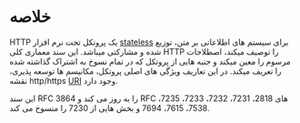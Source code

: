 # خلاصه

HTTP یک پروتکل تحت نرم افزار [stateless](https://en.wikipedia.org/wiki/Stateless_protocol)
برای سیستم های اطلاعاتی بر متن، توزیع شده و مشارکتی میباشد.
این سند معماری کلی HTTP را توصیف میکند،
اصطلاحات مرسوم را معین میکند
و جنبه هایی از پروتکل که در تمام نسوخ به اشتراک گذاشته شده را تعریف میکند.
در این تعاریف ویژگی های اصلی پروتکل، مکانیسم ها توسعه پذیری، نقشه http/https [URI](https://en.wikipedia.org/wiki/Uniform_Resource_Identifier) وجود دارد.

این سند RFC 3864 را به روز می کند و RFC های 2818، 7231، 7232، 7233، 7235، 7538، 7615، 7694 و بخش هایی از 7230 را منسوخ می کند.
